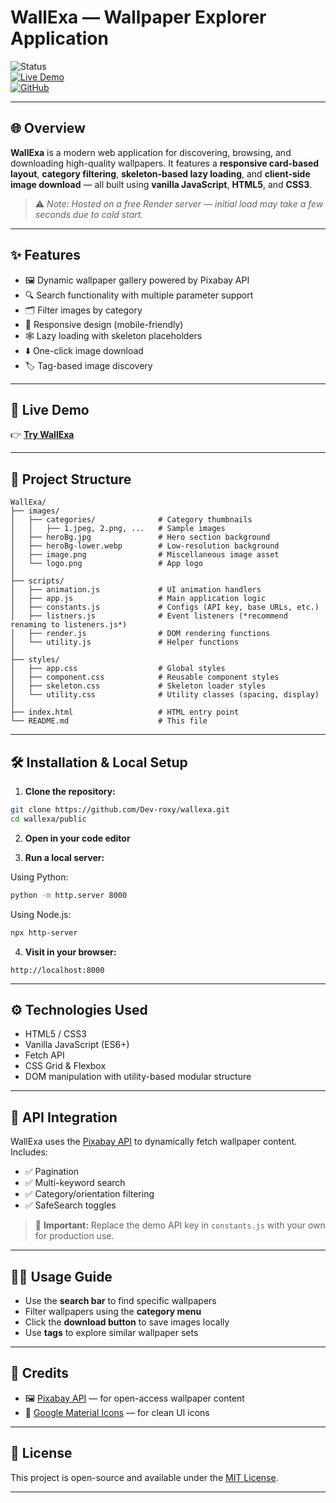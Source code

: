 #  WallExa — Wallpaper Explorer Application

![Status](https://img.shields.io/badge/Project-Complete-green)  
[![Live Demo](https://img.shields.io/badge/View-Live-green?logo=render&logoColor=white)](https://wallexa.onrender.com)  
[![GitHub](https://img.shields.io/badge/Source-Code-blue?logo=github)](https://github.com/Dev-roxy/wallexa)

---

## 🌐 Overview

**WallExa** is a modern web application for discovering, browsing, and downloading high-quality wallpapers. It features a **responsive card-based layout**, **category filtering**, **skeleton-based lazy loading**, and **client-side image download** — all built using **vanilla JavaScript**, **HTML5**, and **CSS3**.

> ⚠️ *Note: Hosted on a free Render server — initial load may take a few seconds due to cold start.*

---

## ✨ Features

- 🖼️ Dynamic wallpaper gallery powered by Pixabay API  
- 🔍 Search functionality with multiple parameter support  
- 🗂️ Filter images by category  
- 📱 Responsive design (mobile-friendly)  
- 🕸️ Lazy loading with skeleton placeholders  
- ⬇️ One-click image download  
- 🏷️ Tag-based image discovery  

---

## 🚀 Live Demo

👉 [**Try WallExa**](https://wallexa.onrender.com)

---

## 📂 Project Structure

```
WallExa/
├── images/
│   ├── categories/              # Category thumbnails
│   │   ├── 1.jpeg, 2.png, ...   # Sample images
│   ├── heroBg.jpg               # Hero section background
│   ├── heroBg-lower.webp        # Low-resolution background
│   ├── image.png                # Miscellaneous image asset
│   └── logo.png                 # App logo
│
├── scripts/
│   ├── animation.js             # UI animation handlers
│   ├── app.js                   # Main application logic
│   ├── constants.js             # Configs (API key, base URLs, etc.)
│   ├── listners.js              # Event listeners (*recommend renaming to listeners.js*)
│   ├── render.js                # DOM rendering functions
│   └── utility.js               # Helper functions
│
├── styles/
│   ├── app.css                  # Global styles
│   ├── component.css            # Reusable component styles
│   ├── skeleton.css             # Skeleton loader styles
│   └── utility.css              # Utility classes (spacing, display)
│
├── index.html                   # HTML entry point
└── README.md                    # This file
```

---

## 🛠️ Installation & Local Setup

1. **Clone the repository:**
```bash
git clone https://github.com/Dev-roxy/wallexa.git
cd wallexa/public
```

2. **Open in your code editor**

3. **Run a local server:**

Using Python:
```bash
python -m http.server 8000
```

Using Node.js:
```bash
npx http-server
```

4. **Visit in your browser:**
```
http://localhost:8000
```

---

## ⚙️ Technologies Used

- HTML5 / CSS3
- Vanilla JavaScript (ES6+)
- Fetch API
- CSS Grid & Flexbox
- DOM manipulation with utility-based modular structure

---

## 🔗 API Integration

WallExa uses the [Pixabay API](https://pixabay.com/api/docs/) to dynamically fetch wallpaper content.  
Includes:

- ✅ Pagination  
- ✅ Multi-keyword search  
- ✅ Category/orientation filtering  
- ✅ SafeSearch toggles

> 🔐 **Important:** Replace the demo API key in `constants.js` with your own for production use.

---


## 🧑‍💻 Usage Guide

- Use the **search bar** to find specific wallpapers  
- Filter wallpapers using the **category menu**  
- Click the **download button** to save images locally  
- Use **tags** to explore similar wallpaper sets

---

## 🙏 Credits

- 🖼️ [Pixabay API](https://pixabay.com/api/docs/) — for open-access wallpaper content  
- 🎨 [Google Material Icons](https://fonts.google.com/icons) — for clean UI icons

---

## 📜 License

This project is open-source and available under the [MIT License](LICENSE).

---